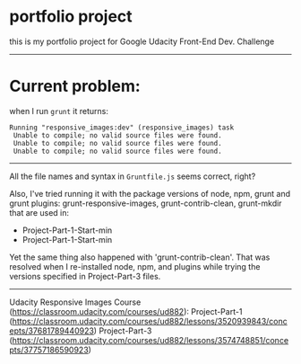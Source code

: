 # portfolio project

this is my portfolio project for Google Udacity Front-End Dev. Challenge

---

# Current problem: 
when I run `grunt` it returns:

```
Running "responsive_images:dev" (responsive_images) task
 Unable to compile; no valid source files were found.
 Unable to compile; no valid source files were found.
 Unable to compile; no valid source files were found.
```
---

All the file names and syntax in `Gruntfile.js` seems correct, right?

Also, I've tried running it with the package versions of node, npm, 
grunt and grunt plugins: grunt-responsive-images, grunt-contrib-clean, grunt-mkdir 
that are used in:
 - Project-Part-1-Start-min
 - Project-Part-1-Start-min

Yet the same thing also happened with 'grunt-contrib-clean'. That was resolved when I re-installed node, npm, and plugins while trying the versions specified in Project-Part-3 files.

---

Udacity Responsive Images Course (https://classroom.udacity.com/courses/ud882):
  Project-Part-1 (https://classroom.udacity.com/courses/ud882/lessons/3520939843/concepts/37681789440923)
  Project-Part-3 (https://classroom.udacity.com/courses/ud882/lessons/3574748851/concepts/37757186590923)  
  
  
